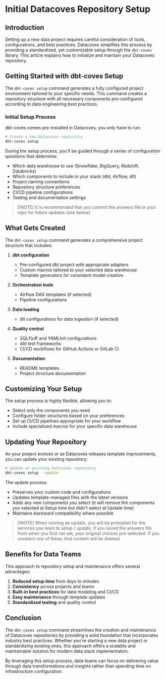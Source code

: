 # Initial Datacoves Repository Setup

## Introduction

Setting up a new data project requires careful consideration of tools, configurations, and best practices. Datacoves simplifies this process by providing a standardized, yet customizable setup through the `dbt-coves` library. This article explains how to initialize and maintain your Datacoves repository.

## Getting Started with dbt-coves Setup

The `dbt-coves setup` command generates a fully configured project environment tailored to your specific needs. This command creates a repository structure with all necessary components pre-configured according to data engineering best practices.

### Initial Setup Process

dbt-coves comes pre-installed in Datacoves, you only have to run:

```bash
# Create a new Datacoves repository
dbt-coves setup
```

During the setup process, you'll be guided through a series of configuration questions that determine:

- Which data warehouse to use (Snowflake, BigQuery, Redshift, Databricks)
- Which components to include in your stack (dbt, Airflow, dlt)
- Project naming conventions
- Repository structure preferences
- CI/CD pipeline configurations
- Testing and documentation settings

>[!NOTE] It is recommended that you commit the answers file in your repo for future updates (see below)

## What Gets Created

The `dbt-coves setup` command generates a comprehensive project structure that includes:

1. **dbt configuration**
   - Pre-configured dbt project with appropriate adapters
   - Custom macros tailored to your selected data warehouse
   - Template generators for consistent model creation

2. **Orchestration tools**
   - Airflow DAG templates (if selected)
   - Pipeline configurations

3. **Data loading**
   - dlt configurations for data ingestion (if selected)

4. **Quality control**
   - SQLFluff and YAMLlint configurations
   - dbt test frameworks
   - CI/CD workflows for GitHub Actions or GitLab CI

5. **Documentation**
   - README templates
   - Project structure documentation

## Customizing Your Setup

The setup process is highly flexible, allowing you to:

- Select only the components you need
- Configure folder structures based on your preferences
- Set up CI/CD pipelines appropriate for your workflow
- Include specialized macros for your specific data warehouse

## Updating Your Repository

As your project evolves or as Datacoves releases template improvements, you can update your existing repository:

```bash
# Update an existing Datacoves repository
dbt-coves setup --update
```

The update process:
- Preserves your custom code and configurations
- Updates template-managed files with the latest versions
- Adds any new components you select (it will remove the components you selected at Setup time but didn't select at Update time)
- Maintains backward compatibility where possible

>[!NOTE] When running an update, you will be prompted for the services you want to setup / update, if you saved the answers file from when you first ran set, your original choices pre-selected. If you unselect one of these, that content will be deleted

## Benefits for Data Teams

This approach to repository setup and maintenance offers several advantages:

1. **Reduced setup time** from days to minutes
2. **Consistency** across projects and teams
3. **Built-in best practices** for data modeling and CI/CD
4. **Easy maintenance** through template updates
5. **Standardized testing** and quality control

## Conclusion

The `dbt-coves setup` command streamlines the creation and maintenance of Datacoves repositories by providing a solid foundation that incorporates industry best practices. Whether you're starting a new data project or standardizing existing ones, this approach offers a scalable and maintainable solution for modern data stack implementation.

By leveraging this setup process, data teams can focus on delivering value through data transformations and insights rather than spending time on infrastructure configuration.